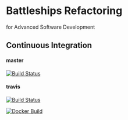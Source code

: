 # Battleships Refactoring

for Advanced Software Development

## Continuous Integration

#### master
[![Build Status](https://travis-ci.com/philsch91/Battleships.svg?branch=master)](https://travis-ci.com/philsch91/Battleships)

#### travis
[![Build Status](https://travis-ci.com/philsch91/Battleships.svg?branch=travis)](https://travis-ci.com/philsch91/Battleships)

[![Docker Build](https://img.shields.io/docker/cloud/build/philsch91/battleships)](https://cloud.docker.com/u/philsch91/repository/docker/philsch91/battleships)

